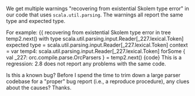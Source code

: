 We get multiple warnings "recovering from existential Skolem type error" in our code that uses `scala.util.parsing`.  The warnings all report the same type and expected type.

For example: {{
recovering from existential Skolem type error in tree  temp2.next() with type scala.util.parsing.input.Reader[_227.lexical.Token]  expected type = scala.util.parsing.input.Reader[_227.lexical.Token]  context = <synthetic> var temp4: scala.util.parsing.input.Reader[_227.lexical.Token] forSome { val _227: orc.compile.parse.OrcParsers } = temp2.next()
{code}
This is a regression: 2.8 does not report any problems with the same code.

Is this a known bug?  Before I spend the time to trim down a large parser codebase for a "proper" bug report (i.e., a reproduce procedure), any clues about the causes?  Thanks.
